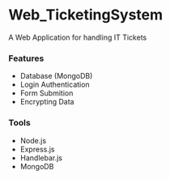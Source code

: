 # Web_TicketingSystem
A Web Application for handling IT Tickets 
### Features 
* Database (MongoDB)
* Login Authentication
* Form Submition
* Encrypting Data

### Tools
* Node.js
* Express.js
* Handlebar.js
* MongoDB

